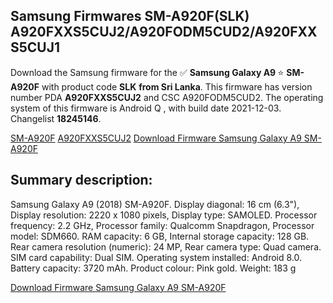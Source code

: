 <h2>Samsung Firmwares SM-A920F(SLK) A920FXXS5CUJ2/A920FODM5CUD2/A920FXXS5CUJ1</h2>
Download the Samsung firmware for the ✅ <strong>Samsung Galaxy A9 </strong> ⭐ <strong>SM-A920F</strong> with product code <strong>SLK</strong> <strong> from Sri Lanka</strong>. This firmware has version number PDA <strong>A920FXXS5CUJ2</strong> and CSC A920FODM5CUD2. The operating system of this firmware is Android Q , with build date 2021-12-03. Changelist <strong>18245146</strong>.


[SM-A920F](https://samfirm.shop/samsung/model/SM-A920F)
[A920FXXS5CUJ2](https://samfirm.shop/samsung/pda/A920FXXS5CUJ2)
[Download Firmware Samsung Galaxy A9 SM-A920F](https://samfirm.shop/samsung/firmware/480052)
<h2>Summary description:</h2>
<p>Samsung Galaxy A9 (2018) SM-A920F. Display diagonal: 16 cm (6.3"), Display resolution: 2220 x 1080 pixels, Display type: SAMOLED. Processor frequency: 2.2 GHz, Processor family: Qualcomm Snapdragon, Processor model: SDM660. RAM capacity: 6 GB, Internal storage capacity: 128 GB. Rear camera resolution (numeric): 24 MP, Rear camera type: Quad camera. SIM card capability: Dual SIM. Operating system installed: Android 8.0. Battery capacity: 3720 mAh. Product colour: Pink gold. Weight: 183 g</p>


[Download Firmware Samsung Galaxy A9 SM-A920F](https://samfirm.shop/samsung/firmware/480052)
